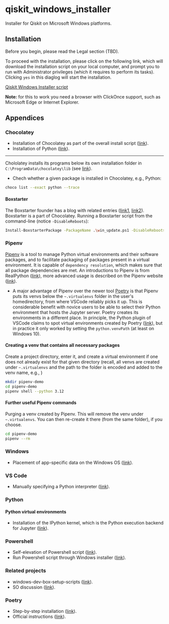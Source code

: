 # qiskit_windows_installer
Installer for Qiskit on Microsoft Windows platforms.
## Installation
Before you begin, please read the Legal section (TBD).

To proceed with the installation, please click on the following link, which will download the installation script on your local computer, and prompt you to run with Administrator privileges (which it requires to perform its tasks). Clicking `yes` in this diaglog will start the installation.

 

[Qiskit Windows Installer script](http://boxstarter.org/package/url?https://raw.githubusercontent.com/ket-q/qiskit_windows_installer/main/box_install.ps1)

**Note:** for this to work you need a browser with ClickOnce support, such as Microsoft Edge or Internet Explorer.

## Appendices
### Chocolatey
* Installation of Chocolatey as part of the overall install script ([link](https://haricodes.com/chocolatey-windows-setup)).
* Installation of Python ([link](https://python-docs.readthedocs.io/en/latest/starting/install3/win.html)).
****
Chololatey installs its programs below its own installation folder in `C:\ProgramData\chocolatey\lib` (see [link](https://stackoverflow.com/questions/36429322/what-directory-does-chocolatey-install-commands-to)).
* Chech whether a given package is installed in Chocolatey, e.g., Python:
```bash
choco list --exact python --trace
```
#### Boxstarter
The Boxstarter founder has a blog with related entries ([link1](https://www.hurryupandwait.io/blog/setup-a-new-machine-with-just-a-url-and-chocolatey-package), [link2](https://www.hurryupandwait.io/search?q=boxstarter&f_collectionId=53f3208ce4b02368bad86b71)).
Boxstarter is a part of Chocolatey. Running a Boxstarter script from the command-line (notice `-DisableReboots`):
```bash
Install-BoxstarterPackage -PackageName .\win_update.ps1 -DisableReboots
```
### Pipenv
[Pipenv](https://pipenv.pypa.io/en/latest/) is a tool to manage Python virtual environments and their software packages, and to facilitate packaging of packages present in a virtual environment.
It is capable of `dependency resolution`, which makes sure that all package dependencies are met. An introductions to Pipenv is from RealPython ([link](https://realpython.com/pipenv-guide/)), more advanced usage is described on the Pipenv website ([link](https://docs.pipenv.org/advanced/#configuration-with-environment-variables)).
* A major advantage of Pipenv over the newer tool [Poetry](https://python-poetry.org/) is that Pipenv puts its venvs below the `~.virtualenvs` folder in the user's homedirectory, from where VSCode reliably picks it up. This is considerable benefit with novice users to be able to select their Python environment that hosts the Jupyter server. Poetry creates its environments in a different place. In principle, the Python plugin of VSCode claims to spot virtual environments created by Poetry ([link](https://code.visualstudio.com/docs/python/environments#_where-the-extension-looks-for-environments)), but in practice it only worked by setting the `python.venvPath` (at least on Windows 10).
#### Creating a venv that contains all necessary packages
Create a project directory, enter it, and create a virtual environment if one
does not already exist for that given directory (recall, all venvs are created
under `~.virtualenvs` and the path to the folder is encoded and added to the
venv name, e.g., )
```bash
mkdir pipenv-demo
cd pipenv-demo
pipenv shell --python 3.12
```
#### Further useful Pipenv commands
Purging a venv created by Pipenv. This will remove the venv under `~.virtualenvs`. You can then re-create it there (from the same folder), if you choose.
```bash
cd pipenv-demo
pipenv --rm
```

### Windows
* Placement of app-specific data on the Windows OS ([link](https://gist.github.com/ryangoree/67c26bad170f299eec43622038b79512)).
### VS Code
* Manually specifying a Python interpreter ([link](https://code.visualstudio.com/docs/python/environments#_manually-specify-an-interpreter
)).
### Python
#### Python virtual environments
* Installation of the IPython kernel, which is the Python execution backend for Jupyter ([link](https://ipython.readthedocs.io/en/stable/install/kernel_install.html)).
### Powershell
* Self-elevation of Powershell script ([link](https://stackoverflow.com/questions/60209449/how-to-elevate-a-powershell-script-from-within-a-script)).
* Run Powershell script through Windows installer ([link](https://stackoverflow.com/questions/46221983/how-can-i-use-powershell-to-run-through-an-installer)).
### Related projects
* windows-dev-box-setup-scripts ([link](https://github.com/Microsoft/windows-dev-box-setup-scripts?tab=readme-ov-file)).
* SO discussion ([link](https://stackoverflow.com/questions/48144104/powershell-script-to-install-chocolatey-and-a-list-of-packages)).
### Poetry
* Step-by-step installation ([link](https://gist.github.com/Isfhan/b8b104c8095d8475eb377230300de9b0)).
* Official instructions ([link](https://python-poetry.org/docs/#installing-with-the-official-installer)).